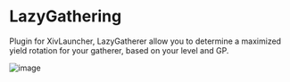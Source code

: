 # LazyGathering

Plugin for XivLauncher, LazyGatherer allow you to determine a maximized yield rotation for your gatherer, based on your level and GP.

![image](https://i.imgur.com/yhnSj0n.png)
